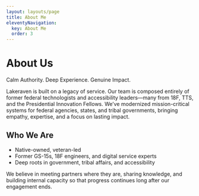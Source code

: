 ```yaml
---
layout: layouts/page
title: About Me
eleventyNavigation:
  key: About Me
  order: 3
---
```


# About Us
Calm Authority. Deep Experience. Genuine Impact.

Lakeraven is built on a legacy of service. Our team is composed entirely of former federal technologists and accessibility leaders—many from 18F, TTS, and the Presidential Innovation Fellows. We’ve modernized mission-critical systems for federal agencies, states, and tribal governments, bringing empathy, expertise, and a focus on lasting impact.

## Who We Are
* Native-owned, veteran-led
* Former GS-15s, 18F engineers, and digital service experts
* Deep roots in government, tribal affairs, and accessibility

We believe in meeting partners where they are, sharing knowledge, and building internal capacity so that progress continues long after our engagement ends.